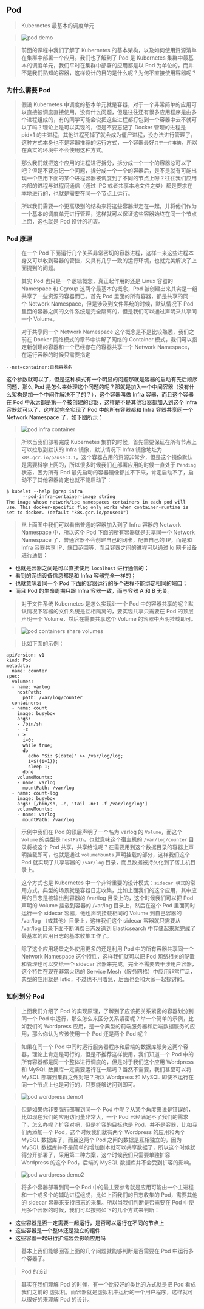 
## Pod 

> Kubernetes 最基本的调度单元

> ![pod demo](../assets/img/kubernetes_basci/pod-demo.png)

> 前面的课程中我们了解了 Kubernetes 的基本架构，以及如何使用资源清单在集群中部署一个应用。我们也了解到了 Pod 是 Kubernetes 集群中最基本的调度单元，我们平时在集群中部署的应用都是以 Pod 为单位的，而并不是我们熟知的容器，这样设计的目的是什么呢？为何不直接使用容器呢？

### 为什么需要 Pod 

> 假设 Kubernetes 中调度的基本单元就是容器，对于一个非常简单的应用可以直接被调度直接使用，没有什么问题，但是往往还有很多应用程序是由多个进程组成的，有的同学可能会说把这些进程都打包到一个容器中去不就可以了吗？理论上是可以实现的，但是不要忘记了 Docker 管理的进程是 pid=1 的主进程，其他进程死掉了就会成为僵尸进程，没办法进行管理了，这种方式本身也不是容器推荐的运行方式，一个容器最好`只干一件事情`，所以在真实的环境中不会使用这种方式。

> 那么我们就把这个应用的进程进行拆分，拆分成一个一个的容器总可以了吧？但是不要忘记一个问题，拆分成一个一个的容器后，是不是就有可能出现一个应用下面的某个进程容器被调度到了不同的节点上呀？往往我们应用内部的进程与进程间通信（通过 IPC 或者共享本地文件之类）都是要求在本地进行的，也就是需要在同一个节点上运行。

> 所以我们需要一个更高级别的结构来将这些容器绑定在一起，并将他们作为一个基本的调度单元进行管理，这样就可以保证这些容器始终在同一个节点上面，这也就是 Pod 设计的初衷。

### Pod 原理 

> 在一个 Pod 下面运行几个关系非常密切的容器进程，这样一来这些进程本身又可以收到容器的管控，又具有几乎一致的运行环境，也就完美解决了上面提到的问题。

> 其实 Pod 也只是一个逻辑概念，真正起作用的还是 Linux 容器的 Namespace 和 Cgroup 这两个最基本的概念，Pod 被创建出来其实是一组共享了一些资源的容器而已。首先 Pod 里面的所有容器，都是共享的同一个 Network Namespace，但是涉及到文件系统的时候，默认情况下 Pod 里面的容器之间的文件系统是完全隔离的，但是我们可以通过声明来共享同一个 Volume。

> 对于共享同一个 Network Namespace 这个概念是不是比较熟悉，我们之前在 Docker 网络模式的章节中讲解了网络的 Container 模式，我们可以指定新创建的容器和一个已经存在的容器共享一个 Network Namespace，在运行容器的时候只需要指定 

```
--net=container:目标容器名
```

 这个参数就可以了，但是这种模式有一个明显的问题那就是容器的启动有先后顺序问题，那么 Pod 是怎么来处理这个问题的呢？那就是加入一个中间容器（没有什么架构是加一个中间件解决不了的？），这个容器叫做 Infra 容器，而且这个容器在 Pod 中永远都是第一个被创建的容器，这样是不是其他容器都加入到这个 Infra 容器就可以了，这样就完全实现了 Pod 中的所有容器都和 Infra 容器共享同一个 Network Namespace 了，如下图所示：

> ![pod infra container](../assets/img/kubernetes_basci/pod-infra-container.png)

> 所以当我们部署完成 Kubernetes 集群的时候，首先需要保证在所有节点上可以拉取到默认的 Infra 镜像，默认情况下 Infra 镜像地址为 `k8s.gcr.io/pause:3.1`，这个容器占用的资源非常少，但是这个镜像默认是需要科学上网的，所以很多时候我们在部署应用的时候一直处于 `Pending` 状态，因为所有 Pod 最先启动的容器镜像都拉不下来，肯定启动不了，启动不了其他容器肯定也就不能启动了：

```
$ kubelet --help |grep infra
      --pod-infra-container-image string                                                                          The image whose network/ipc namespaces containers in each pod will use. This docker-specific flag only works when container-runtime is set to docker. (default "k8s.gcr.io/pause:1")
```

> 从上面图中我们可以看出普通的容器加入到了 Infra 容器的 Network Namespace 中，所以这个 Pod 下面的所有容器就是共享同一个 Network Namespace 了，普通容器不会创建自己的网卡，配置自己的 IP，而是和 Infra 容器共享 IP、端口范围等，而且容器之间的进程可以通过 lo 网卡设备进行通信：

*   也就是容器之间是可以直接使用 `localhost` 进行通信的；
*   看到的网络设备信息都是和 Infra 容器完全一样的；
*   也就意味着同一个 Pod 下面的容器运行的多个进程不能绑定相同的端口；
*   而且 Pod 的生命周期只跟 Infra 容器一致，而与容器 A 和 B 无关。

> 对于文件系统 Kubernetes 是怎么实现让一个 Pod 中的容器共享的呢？默认情况下容器的文件系统是互相隔离的，要实现共享只需要在 Pod 的顶层声明一个 Volume，然后在需要共享这个 Volume 的容器中声明挂载即可。

> ![pod containers share volumes](../assets/img/kubernetes_basci/pod-volume-share.png)

> 比如下面的示例：

```
apiVersion: v1
kind: Pod
metadata:
  name: counter
spec:
  volumes: 
  - name: varlog
    hostPath: 
      path: /var/log/counter
  containers:
  - name: count
    image: busybox
    args:
    - /bin/sh
    - -c
    - >
      i=0;
      while true;
      do
        echo "$i: $(date)" >> /var/log/log;
        i=$((i+1));
        sleep 1;
      done
    volumeMounts:
    - name: varlog
      mountPath: /var/log
  - name: count-log
    image: busybox
    args: [/bin/sh, -c, 'tail -n+1 -f /var/log/log']
    volumeMounts:
    - name: varlog
      mountPath: /var/log
```

> 示例中我们在 Pod 的顶层声明了一个名为 varlog 的 `Volume`，而这个 `Volume` 的类型是 `hostPath`，也就意味这个宿主机的 `/var/log/counter` 目录将被这个 Pod 共享，共享给谁呢？在需要用到这个数据目录的容器上声明挂载即可，也就是通过 `volumeMounts` 声明挂载的部分，这样我们这个 Pod 就实现了共享容器的 `/var/log` 目录，而且数据被持久化到了宿主机目录上。

> 这个方式也是 Kubernetes 中一个非常重要的设计模式：`sidecar 模式`的常用方式。典型的场景就是容器日志收集，比如上面我们的这个应用，其中应用的日志是被输出到容器的 /var/log 目录上的，这个时候我们可以把 Pod 声明的 Volume 挂载到容器的 /var/log 目录上，然后在这个 Pod 里面同时运行一个 sidecar 容器，他也声明挂载相同的 Volume 到自己容器的 /var/log （或其他）目录上，这样我们这个 sidecar 容器就只需要从 /var/log 目录下面不断消费日志发送到 Elasticsearch 中存储起来就完成了最基本的应用日志的基本收集工作了。

> 除了这个应用场景之外使用更多的还是利用 Pod 中的所有容器共享同一个 Network Namespace 这个特性，这样我们就可以把 Pod 网络相关的配置和管理也可以交给一个 sidecar 容器来完成，完全不需要去干涉用户容器，这个特性在现在非常火热的 Service Mesh（服务网格）中应用非常广泛，典型的应用就是 Istio，不过也不用着急，后面也会和大家一起探讨的。

### 如何划分 Pod 

> 上面我们介绍了 Pod 的实现原理，了解到了应该把关系紧密的容器划分到同一个 Pod 中运行，那么怎么来区分关系紧密呢？举一个简单的示例，比如我们的 Wordpress 应用，是一个典型的前端服务器和后端数据服务的应用，那么你认为应该使用一个 Pod 还是两个 Pod 呢？

> 如果在同一个 Pod 中同时运行服务器程序和后端的数据库服务这两个容器，理论上肯定是可行的，但是不推荐这样使用，我们知道一个 Pod 中的所有容器都是同一个整体进行调度的，但是对于我们这个应用 Wordpress 和 MySQL 数据库一定需要运行在一起吗？当然不需要，我们甚至可以将 MySQL 部署到集群之外对吧？所以 Wordpress 和 MySQL 即使不运行在同一个节点上也是可行的，只要能够访问到即可。

> ![pod wordpress demo1](../assets/img/kubernetes_basci/pod-wordpress-demo1.png)

> 但是如果你非要强行部署到同一个 Pod 中呢？从某个角度来说是错误的，比如现在我们的应用访问量非常大，一个 Pod 已经满足不了我们的需求了，怎么办呢？扩容对吧，但是扩容的目标也是 Pod，并不是容器，比如我们再添加一个 Pod，这个时候我们就有两个 Wordpress 的应用和两个 MySQL 数据库了，而且这两个 Pod 之间的数据是互相独立的，因为 MySQL 数据库并不是简单的增加副本就可以共享数据了，所以这个时候就得分开部署了，采用第二种方案，这个时候我们只需要单独扩容 Wordpress 的这个 Pod，后端的 MySQL 数据库并不会受到扩容的影响。

> ![pod wordpress demo2](../assets/img/kubernetes_basci/pod-wordpress-demo2.png)

> 将多个容器部署到同一个 Pod 中的最主要参考就是应用可能由一个主进程和一个或多个的辅助进程组成，比如上面我们的日志收集的 Pod，需要其他的 sidecar 容器来支持日志的采集。所以当我们判断是否需要在 Pod 中使用多个容器的时候，我们可以按照如下的几个方式来判断：

*   这些容器是否一定需要一起运行，是否可以运行在不同的节点上
*   这些容器是一个整体还是独立的组件
*   这些容器一起进行扩缩容会影响应用吗

> 基本上我们能够回答上面的几个问题就能够判断是否需要在 Pod 中运行多个容器了。

> Pod 的设计

> 其实在我们理解 Pod 的时候，有一个比较好的类比的方式就是把 Pod 看成我们之前的 虚拟机，而容器就是虚拟机中运行的一个用户程序，这样就可以很好的来理解 Pod 的设计。